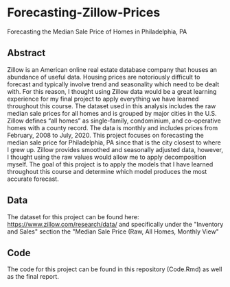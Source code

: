 # Forecasting-Zillow-Prices
Forecasting the Median Sale Price of Homes in Philadelphia, PA

## Abstract

Zillow is an American online real estate database company that houses an abundance of useful data. Housing prices are notoriously difficult to forecast and typically involve trend and seasonality which need to be dealt with. For this reason, I thought using Zillow data would be a great learning experience for my final project to apply everything we have learned throughout this course. The dataset used in this analysis includes the raw median sale prices for all homes and is grouped by major cities in the U.S. Zillow defines “all homes” as single-family, condominium, and co-operative homes with a county record. The data is monthly and includes prices from February, 2008 to July, 2020. This project focuses on forecasting the median sale price for Philadelphia, PA since that is the city closest to where I grew up. Zillow provides smoothed and seasonally adjusted data, however, I thought using the raw values would allow me to apply decomposition myself. The goal of this project is to apply the models that I have learned throughout this course and determine which model produces the most accurate forecast.

## Data
The dataset for this project can be found here: https://www.zillow.com/research/data/ and specifically under the "Inventory and Sales" section the "Median Sale Price (Raw, All Homes, Monthly View" 

## Code
The code for this project can be found in this repository (Code.Rmd) as well as the final report. 
